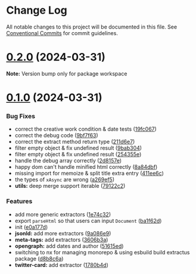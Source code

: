 # Change Log

All notable changes to this project will be documented in this file.
See [Conventional Commits](https://conventionalcommits.org) for commit guidelines.

# [0.2.0](https://github.com/extractus/extractus/compare/v0.1.0...v0.2.0) (2024-03-31)

**Note:** Version bump only for package workspace

# [0.1.0](https://github.com/extractus/extractus/compare/e0a177d82f1add97f367e8e765cf3839fd6a7e4c...v0.1.0) (2024-03-31)

### Bug Fixes

- correct the creative work condition & date tests ([19fc067](https://github.com/extractus/extractus/commit/19fc067d3f1ca9ab4dcf2dd424b6d376df8ab164))
- correct the debug code ([9bf7f63](https://github.com/extractus/extractus/commit/9bf7f632a56729ff318b3b0a80804f113fe0c163))
- correct the extract method return type ([211d6e7](https://github.com/extractus/extractus/commit/211d6e791169cd1944afbab093274711e526d6f3))
- filter empty object & fix undefined result ([9bab304](https://github.com/extractus/extractus/commit/9bab3044ad218566b170840f6aeaa8e16cfcbda9))
- filter empty object & fix undefined result ([254355e](https://github.com/extractus/extractus/commit/254355ea150bfb4767ee0cd4ecbe56ccf7d049ab))
- handle the debug array correctly ([2d8157e](https://github.com/extractus/extractus/commit/2d8157e2f71a48181999c70f75217a128e708b54))
- happy dom can't handle minified html correctly ([8a84dbf](https://github.com/extractus/extractus/commit/8a84dbf9ad4d0cbdefb5977510e9f46561f98033))
- missing import for memoize & split title extra entry ([411ee6c](https://github.com/extractus/extractus/commit/411ee6c6b440526236fdbd5d64d3733937f14c33))
- the types of `xAsync` are wrong ([a269ef5](https://github.com/extractus/extractus/commit/a269ef5e4ed273a18469630e41908737eaf43bdc))
- **utils:** deep merge support iterable ([79122c2](https://github.com/extractus/extractus/commit/79122c2202f06952b40debfc26c81aef45cdb22f))

### Features

- add more generic extractors ([1e74c32](https://github.com/extractus/extractus/commit/1e74c32056945704004ff2b8c7f7055ffd3a621c))
- export `parseHtml` so that users can input `Document` ([ba1f62d](https://github.com/extractus/extractus/commit/ba1f62d17a06672296d0595fc3e6b9713f0273b7))
- init ([e0a177d](https://github.com/extractus/extractus/commit/e0a177d82f1add97f367e8e765cf3839fd6a7e4c))
- **jsonld:** add more extractors ([9a086e9](https://github.com/extractus/extractus/commit/9a086e983f69f3018509ebc52f13a7b46676c8fe))
- **meta-tags:** add extractors ([3606b3a](https://github.com/extractus/extractus/commit/3606b3a7564338c7d5e67629b7d14420dd643a12))
- **opengraph:** add dates and author ([51615ed](https://github.com/extractus/extractus/commit/51615ed6a9b7c2d7af5fd6a313058ab2167e0eff))
- switching to nx for managing monorepo & using esbuild build extractus package ([d8b8c6a](https://github.com/extractus/extractus/commit/d8b8c6abb91e220663cfc36ca0fe770226a95b50))
- **twitter-card:** add extractor ([1780b4d](https://github.com/extractus/extractus/commit/1780b4d1f379b3c2462cb2f12783e14b6bd5cda8))
